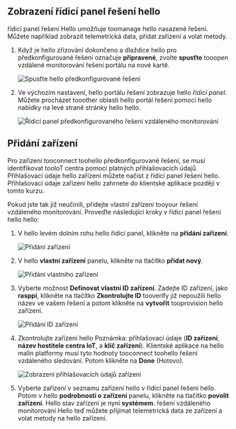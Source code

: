 ## <a name="view-hello-solution-dashboard"></a>Zobrazení řídicí panel řešení hello

řídicí panel řešení Hello umožňuje toomanage hello nasazené řešení. Můžete například zobrazit telemetrická data, přidat zařízení a volat metody.

1. Když je hello zřizování dokončeno a dlaždice hello pro předkonfigurované řešení označuje **připravené**, zvolte **spusťte** tooopen vzdálené monitorování řešení portálu na nové kartě.

    ![Spusťte hello předkonfigurované řešení][img-launch-solution]

1. Ve výchozím nastavení, hello portálu řešení zobrazuje hello *řídicí panel*. Můžete procházet tooother oblasti hello portál řešení pomocí hello nabídky na levé straně stránky hello hello.

    ![Řídicí panel předkonfigurovaného řešení vzdáleného monitorování][img-menu]

## <a name="add-a-device"></a>Přidání zařízení

Pro zařízení tooconnect toohello předkonfigurované řešení, se musí identifikovat tooIoT centra pomocí platných přihlašovacích údajů. Přihlašovací údaje hello zařízení můžete načíst z řídicí panel řešení hello. Přihlašovací údaje zařízení hello zahrnete do klientské aplikace později v tomto kurzu.

Pokud jste tak již neučinili, přidejte vlastní zařízení tooyour řešení vzdáleného monitorování. Proveďte následující kroky v řídicí panel řešení hello hello:

1. V hello levém dolním rohu hello řídicí panel, klikněte na **přidání zařízení**.

   ![Přidání zařízení][1]

1. V hello **vlastní zařízení** panelu, klikněte na tlačítko **přidat nový**.

   ![Přidání vlastního zařízení][2]

1. Vyberte možnost **Definovat vlastní ID zařízení**. Zadejte ID zařízení, jako **rasppi**, klikněte na tlačítko **Zkontrolujte ID** tooverify již nepoužili hello název ve vašem řešení a potom klikněte na **vytvořit** tooprovision hello zařízení.

   ![Přidání ID zařízení][3]

1. Zkontrolujte zařízení hello Poznámka: přihlašovací údaje (**ID zařízení**, **název hostitele centra IoT**, a **klíč zařízení**). Klientské aplikace na hello malin platformy musí tyto hodnoty tooconnect toohello řešení vzdáleného sledování. Potom klikněte na **Done** (Hotovo).

    ![Zobrazení přihlašovacích údajů zařízení][4]

1. Vyberte zařízení v seznamu zařízení hello v řídicí panel řešení hello. Potom v hello **podrobnosti o zařízení** panelu, klikněte na tlačítko **povolit zařízení**. Hello stav zařízení je nyní **systémem**. řešení vzdáleného monitorování Hello teď můžete přijímat telemetrická data ze zařízení a volat metody na hello zařízení.

[img-launch-solution]: media/iot-suite-raspberry-pi-kit-view-solution/launch.png
[img-menu]: media/iot-suite-raspberry-pi-kit-view-solution/menu.png
[1]: media/iot-suite-raspberry-pi-kit-view-solution/suite0.png
[2]: media/iot-suite-raspberry-pi-kit-view-solution/suite1.png
[3]: media/iot-suite-raspberry-pi-kit-view-solution/suite2.png
[4]: media/iot-suite-raspberry-pi-kit-view-solution/suite3.png